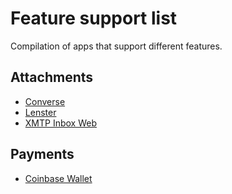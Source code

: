 # Feature support list
Compilation of apps that support different features.

## Attachments

- [Converse](https://converse.xyz/)
- [Lenster](https://lenster.xyz/messages)
- [XMTP Inbox Web](https://xmtp.chat/)

## Payments

- [Coinbase Wallet](https://www.coinbase.com/wallet)
